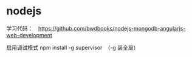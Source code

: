 # nodejs
学习代码：　https://github.com/bwdbooks/nodejs-mongodb-angularjs-web-development

启用调试模式
npm install -g supervisor　（-g 装全局）
